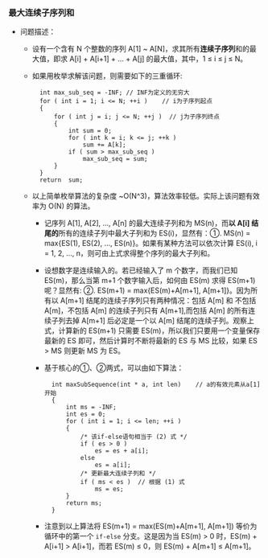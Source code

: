 ### 最大连续子序列和
* 问题描述：
	* 设有一个含有 N 个整数的序列 A[1] ~ A[N]，求其所有**连续子序列**和的最大值，即求 A[i] + A[i+1] + ... + A[j] 的最大值，其中，1 ≤ i ≤ j ≤ N。
	* 如果用枚举求解该问题，则需要如下的三重循环:
	 
			int max_sub_seq = -INF; // INF为定义的无穷大
			for ( int i = 1; i <= N; ++i )    // i为子序列起点
			{
				for ( int j = i; j <= N; ++j )  // j为子序列终点
				{
					int sum = 0;
					for ( int k = i; k <= j; ++k )
						sum += A[k];
					if ( sum > max_sub_seq )
						max_sub_seq = sum;
				}
			}
			return  sum;

	* 以上简单枚举算法的复杂度 ~O(N^3)，算法效率较低。实际上该问题有效率为 O(N) 的算法。
		* 记序列 A[1], A[2], ..., A[n] 的最大连续子列和为 MS(n)，而**以 A[i] 结尾的**所有的连续子列中最大子列和为 ES(i)，显然有：①. MS(n) = max{ES(1), ES(2), ..., ES(n)}。如果有某种方法可以依次计算 ES(i), i = 1, 2, ..., n，则可由上式求得整个序列的最大子列和。
		* 设想数字是连续输入的。若已经输入了 m 个数字，而我们已知 ES(m)，那么当第 m+1 个数字输入后，如何由 ES(m) 求得 ES(m+1) 呢？显然有: ②. ES(m+1) = max{ES(m)+A[m+1], A[m+1]}。因为所有以 A[m+1] 结尾的连续子序列只有两种情况：包括 A[m] 和 不包括 A[m]，不包括 A[m] 的连续子列只有 A[m+1],而包括 A[m] 的所有连续子列去掉 A[m+1] 后必定是一个以 A[m] 结尾的连续子列。观察上式，计算新的 ES(m+1) 只需要 ES(m)，所以我们只要用一个变量保存最新的 ES 即可，然后计算时不断将最新的 ES 与 MS 比较，如果 ES > MS 则更新 MS 为 ES。
		* 基于核心的①、②两式，可以由如下算法：
		
				int maxSubSequence(int * a, int len)	// a的有效元素从a[1]开始
				{
					int ms = -INF;
					int es = 0;
					for ( int i = 1; i <= len; ++i )
					{
						/* 该if-else语句相当于 (2) 式 */	
						if ( es > 0 )
							es = es + a[i];
						else
							es = a[i];
						/* 更新最大连续子列和 */
						if ( ms < es )	// 根据 (1) 式
							ms = es;
					}
					return ms;
				}
		* 注意到以上算法将 ES(m+1) = max(ES(m)+A[m+1], A[m+1]) 等价为循环中的第一个 `if-else` 分支。这是因为当 ES(m) > 0 时，ES(m) + A[i+1] > A[i+1]，而若 ES(m) ≤ 0，则 ES(m) + A[m+1] ≤ A[m+1]。
